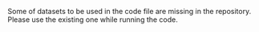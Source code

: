 Some of datasets to be used in the code file are missing in the repository. Please use the existing one while running the code.
